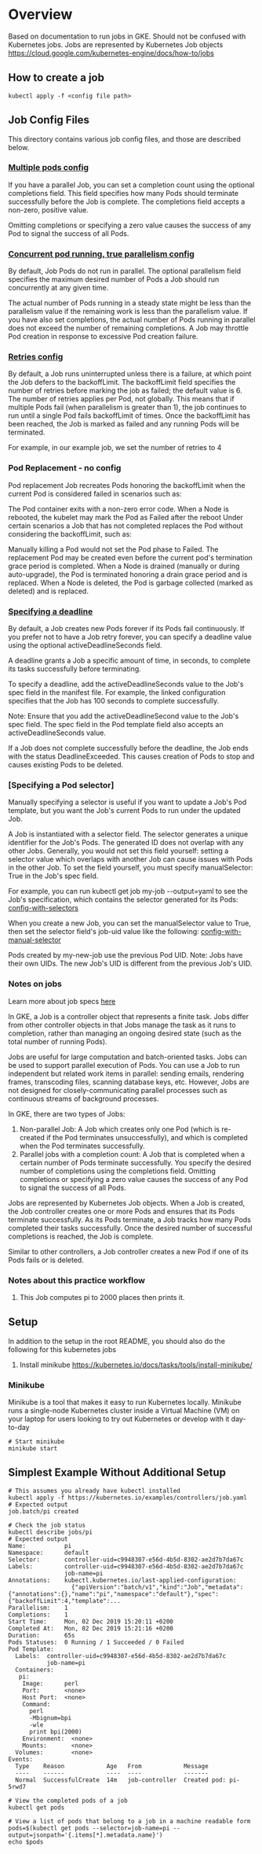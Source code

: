 # Overview
Based on documentation to run jobs in GKE. Should not be confused with Kubernetes jobs. Jobs are represented by Kubernetes Job objects
https://cloud.google.com/kubernetes-engine/docs/how-to/jobs

## How to create a job
```
kubectl apply -f <config file path>
```

## Job Config Files
This directory contains various job config files, and those are described below.


### [Multiple pods config](config-2.yaml)
If you have a parallel Job, you can set a completion count using the optional completions field. This field specifies how many Pods should terminate successfully before the Job is complete. The completions field accepts a non-zero, positive value.

Omitting completions or specifying a zero value causes the success of any Pod to signal the success of all Pods.

### [Concurrent pod running, true parallelism config](config-3.yaml)
By default, Job Pods do not run in parallel. The optional parallelism field specifies the maximum desired number of Pods a Job should run concurrently at any given time.

The actual number of Pods running in a steady state might be less than the parallelism value if the remaining work is less than the parallelism value. If you have also set completions, the actual number of Pods running in parallel does not exceed the number of remaining completions. A Job may throttle Pod creation in response to excessive Pod creation failure.

### [Retries config](config.yaml)
By default, a Job runs uninterrupted unless there is a failure, at which point the Job defers to the backoffLimit. The backoffLimit field specifies the number of retries before marking the job as failed; the default value is 6. The number of retries applies per Pod, not globally. This means that if multiple Pods fail (when parallelism is greater than 1), the job continues to run until a single Pod fails backoffLimit of times. Once the backoffLimit has been reached, the Job is marked as failed and any running Pods will be terminated.

For example, in our example job, we set the number of retries to 4

### Pod Replacement - no config
Pod replacement
Job recreates Pods honoring the backoffLimit when the current Pod is considered failed in scenarios such as:

The Pod container exits with a non-zero error code.
When a Node is rebooted, the kubelet may mark the Pod as Failed after the reboot
Under certain scenarios a Job that has not completed replaces the Pod without considering the backoffLimit, such as:

Manually killing a Pod would not set the Pod phase to Failed. The replacement Pod may be created even before the current pod's termination grace period is completed.
When a Node is drained (manually or during auto-upgrade), the Pod is terminated honoring a drain grace period and is replaced.
When a Node is deleted, the Pod is garbage collected (marked as deleted) and is replaced.

### [Specifying a deadline](config-4.yaml)
By default, a Job creates new Pods forever if its Pods fail continuously. If you prefer not to have a Job retry forever, you can specify a deadline value using the optional activeDeadlineSeconds field.

A deadline grants a Job a specific amount of time, in seconds, to complete its tasks successfully before terminating.

To specify a deadline, add the activeDeadlineSeconds value to the Job's spec field in the manifest file. For example, the linked configuration specifies that the Job has 100 seconds to complete successfully.

Note: Ensure that you add the activeDeadlineSecond value to the Job's spec field. The spec field in the Pod template field also accepts an activeDeadlineSeconds value.

If a Job does not complete successfully before the deadline, the Job ends with the status DeadlineExceeded. This causes creation of Pods to stop and causes existing Pods to be deleted.

### [Specifying a Pod selector]
Manually specifying a selector is useful if you want to update a Job's Pod template, but you want the Job's current Pods to run under the updated Job.

A Job is instantiated with a selector field. The selector generates a unique identifier for the Job's Pods. The generated ID does not overlap with any other Jobs. Generally, you would not set this field yourself: setting a selector value which overlaps with another Job can cause issues with Pods in the other Job. To set the field yourself, you must specify manualSelector: True in the Job's spec field.

For example, you can run kubectl get job my-job --output=yaml to see the Job's specification, which contains the selector generated for its Pods: [config-with-selectors](config-5.yaml)

When you create a new Job, you can set the manualSelector value to True, then set the selector field's job-uid value like the following: [config-with-manual-selector](config-6.yaml)

Pods created by my-new-job use the previous Pod UID.
Note: Jobs have their own UIDs. The new Job's UID is different from the previous Job's UID.

### Notes on jobs
Learn more about job specs [here](/kubernetes-jobs/job-specs)

In GKE, a Job is a controller object that represents a finite task. Jobs differ from other controller objects in that Jobs manage the task as it runs to completion, rather than managing an ongoing desired state (such as the total number of running Pods).

Jobs are useful for large computation and batch-oriented tasks. Jobs can be used to support parallel execution of Pods. You can use a Job to run independent but related work items in parallel: sending emails, rendering frames, transcoding files, scanning database keys, etc. However, Jobs are not designed for closely-communicating parallel processes such as continuous streams of background processes.

In GKE, there are two types of Jobs:

1. Non-parallel Job: A Job which creates only one Pod (which is re-created if the Pod terminates unsuccessfully), and which is completed when the Pod terminates successfully.
2. Parallel jobs with a completion count: A Job that is completed when a certain number of Pods terminate successfully. You specify the desired number of completions using the completions field. Omitting completions or specifying a zero value causes the success of any Pod to signal the success of all Pods.

Jobs are represented by Kubernetes Job objects. When a Job is created, the Job controller creates one or more Pods and ensures that its Pods terminate successfully. As its Pods terminate, a Job tracks how many Pods completed their tasks successfully. Once the desired number of successful completions is reached, the Job is complete.

Similar to other controllers, a Job controller creates a new Pod if one of its Pods fails or is deleted.

### Notes about this practice workflow
1. This Job computes pi to 2000 places then prints it.

## Setup
In addition to the setup in the root README, you should also do the following for this kubernetes jobs

1. Install minikube https://kubernetes.io/docs/tasks/tools/install-minikube/


### Minikube
Minikube is a tool that makes it easy to run Kubernetes locally. Minikube runs a single-node Kubernetes cluster inside a Virtual Machine (VM) on your laptop for users looking to try out Kubernetes or develop with it day-to-day

```
# Start minikube
minikube start
```

## Simplest Example Without Additional Setup
```
# This assumes you already have kubectl installed
kubectl apply -f https://kubernetes.io/examples/controllers/job.yaml
# Expected output
job.batch/pi created
```
```
# Check the job status
kubectl describe jobs/pi
# Expected output
Name:           pi
Namespace:      default
Selector:       controller-uid=c9948307-e56d-4b5d-8302-ae2d7b7da67c
Labels:         controller-uid=c9948307-e56d-4b5d-8302-ae2d7b7da67c
                job-name=pi
Annotations:    kubectl.kubernetes.io/last-applied-configuration:
                  {"apiVersion":"batch/v1","kind":"Job","metadata":{"annotations":{},"name":"pi","namespace":"default"},"spec":{"backoffLimit":4,"template":...
Parallelism:    1
Completions:    1
Start Time:     Mon, 02 Dec 2019 15:20:11 +0200
Completed At:   Mon, 02 Dec 2019 15:21:16 +0200
Duration:       65s
Pods Statuses:  0 Running / 1 Succeeded / 0 Failed
Pod Template:
  Labels:  controller-uid=c9948307-e56d-4b5d-8302-ae2d7b7da67c
           job-name=pi
  Containers:
   pi:
    Image:      perl
    Port:       <none>
    Host Port:  <none>
    Command:
      perl
      -Mbignum=bpi
      -wle
      print bpi(2000)
    Environment:  <none>
    Mounts:       <none>
  Volumes:        <none>
Events:
  Type    Reason            Age   From            Message
  ----    ------            ----  ----            -------
  Normal  SuccessfulCreate  14m   job-controller  Created pod: pi-5rwd7
```
```
# View the completed pods of a job
kubectl get pods
```
```
# View a list of pods that belong to a job in a machine readable form
pods=$(kubectl get pods --selector=job-name=pi --output=jsonpath='{.items[*].metadata.name}')
echo $pods
```
